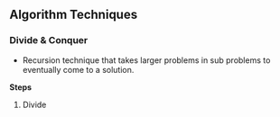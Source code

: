 ## Algorithm Techniques

### Divide & Conquer
- Recursion technique that takes larger problems in sub problems to eventually come to a solution.

**Steps**
1. Divide
